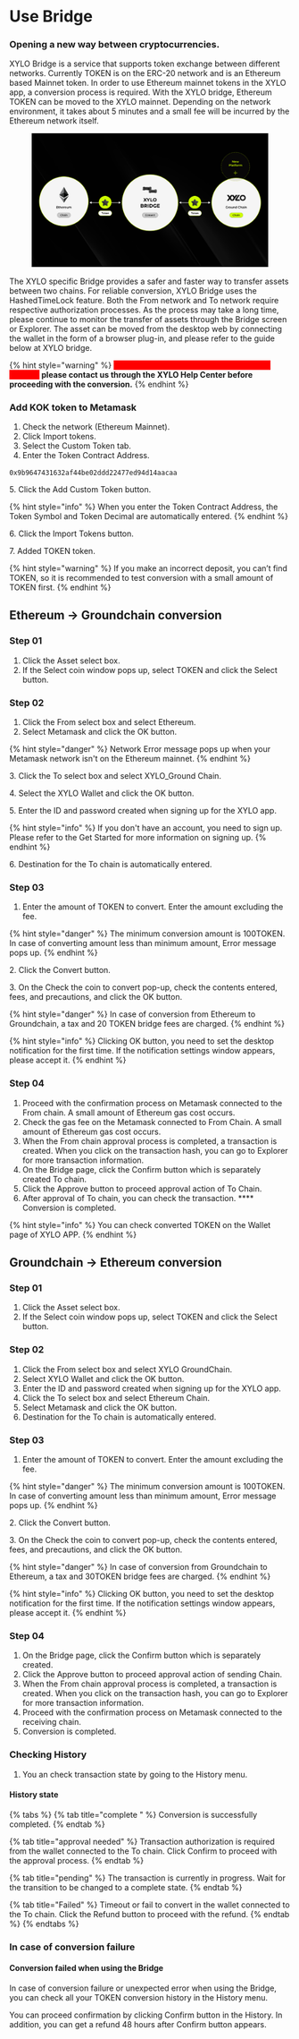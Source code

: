 # Use Bridge

### Opening a new way between cryptocurrencies. ​&#x20;

XYLO Bridge is a service that supports token exchange between different networks. Currently TOKEN is on the ERC-20 network and is an Ethereum based Mainnet token. In order to use Ethereum mainnet tokens in the XYLO app, a conversion process is required. With the XYLO bridge, Ethereum TOKEN can be moved to the XYLO mainnet. Depending on the network environment, it takes about 5 minutes and a small fee will be incurred by the Ethereum network itself.

<figure><img src="../.gitbook/assets/Frame 20.png" alt=""><figcaption></figcaption></figure>

The XYLO specific Bridge provides a safer and faster way to transfer assets between two chains. For reliable conversion, XYLO Bridge uses the HashedTimeLock feature. Both the From network and To network require respective authorization processes. As the process may take a long time, please continue to monitor the transfer of assets through the Bridge screen or Explorer. The asset can be moved from the desktop web by connecting the wallet in the form of a browser plug-in, and please refer to the guide below at XYLO bridge.

{% hint style="warning" %}
<mark style="color:red;background-color:red;">**If you want to convert more than 100,000 TOKEN,**</mark> **please contact us through the XYLO Help Center before proceeding with the conversion.**
{% endhint %}



### Add KOK token to Metamask

1. Check the network (Ethereum Mainnet).
2. Click Import tokens.
3. Select the Custom Token tab.
4. Enter the Token Contract Address.&#x20;

```
0x9b9647431632af44be02ddd22477ed94d14aacaa
```

5\. Click the Add Custom Token button.

{% hint style="info" %}
When you enter the Token Contract Address, the Token Symbol and Token Decimal are automatically entered.
{% endhint %}

6\. Click the Import Tokens button.

7\. Added TOKEN token.&#x20;

{% hint style="warning" %}
If you make an incorrect deposit, you can’t find TOKEN, so it is recommended to test conversion with a small amount of TOKEN first.
{% endhint %}



## Ethereum -> Groundchain conversion&#x20;

### Step 01

1. Click the Asset select box.
2. If the Select coin window pops up, select TOKEN and click the Select button.

### Step 02

1. Click the From select box and select Ethereum.
2. Select Metamask and click the OK button.&#x20;

{% hint style="danger" %}
Network Error message pops up when your Metamask network isn't on the Ethereum mainnet.
{% endhint %}

3\. Click the To select box and select XYLO\_Ground Chain.

4\. Select the XYLO Wallet and click the OK button.

5\. Enter the ID and password created when signing up for the XYLO app.&#x20;

{% hint style="info" %}
If you don't have an account, you need to sign up. Please refer to the Get Started for more information on signing up.
{% endhint %}

6\. Destination for the To chain is automatically entered.

### Step 03

1. Enter the amount of TOKEN to convert. Enter the amount excluding the fee.&#x20;

{% hint style="danger" %}
The minimum conversion amount is 100TOKEN. In case of converting amount less than minimum amount, Error message pops up.
{% endhint %}

2\. Click the Convert button.

3\. On the Check the coin to convert pop-up, check the contents entered, fees, and precautions, and click the OK button.&#x20;

{% hint style="danger" %}
In case of conversion from Ethereum to Groundchain, a tax and 20 TOKEN bridge fees are charged.&#x20;
{% endhint %}

{% hint style="info" %}
Clicking OK button, you need to set the desktop notification for the first time. If the notification settings window appears, please accept it.
{% endhint %}

### Step 04

1. Proceed with the confirmation process on Metamask connected to the From chain. A small amount of Ethereum gas cost occurs.
2. Check the gas fee on the Metamask connected to From Chain. A small amount of Ethereum gas cost occurs.
3. When the From chain approval process is completed, a transaction is created. When you click on the transaction hash, you can go to Explorer for more transaction information.
4. On the Bridge page, click the Confirm button which is separately created To chain.
5. Click the Approve button to proceed approval action of To Chain.
6. After approval of To chain, you can check the transaction. **** Conversion is completed.&#x20;

{% hint style="info" %}
You can check converted TOKEN on the Wallet page of XYLO APP.
{% endhint %}

## Groundchain -> Ethereum conversion&#x20;

### Step 01

1. Click the Asset select box.
2. If the Select coin window pops up, select TOKEN and click the Select button.

### Step 02

1. Click the From select box and select XYLO GroundChain.
2. Select XYLO Wallet and click the OK button.
3. Enter the ID and password created when signing up for the XYLO app.
4. Click the To select box and select Ethereum Chain.
5. Select Metamask and click the OK button.
6. Destination for the To chain is automatically entered.

### Step 03

1. Enter the amount of TOKEN to convert. Enter the amount excluding the fee.&#x20;

{% hint style="danger" %}
The minimum conversion amount is 100TOKEN. In case of converting amount less than minimum amount, Error message pops up.
{% endhint %}

2\. Click the Convert button.

3\. On the Check the coin to convert pop-up, check the contents entered, fees, and precautions, and click the OK button.&#x20;

{% hint style="danger" %}
In case of conversion from Groundchain to Ethereum, a tax and 30TOKEN bridge fees are charged.&#x20;
{% endhint %}

{% hint style="info" %}
Clicking OK button, you need to set the desktop notification for the first time. If the notification settings window appears, please accept it.
{% endhint %}



### Step 04

1. On the Bridge page, click the Confirm button which is separately created.
2. Click the Approve button to proceed approval action of sending Chain.
3. When the From chain approval process is completed, a transaction is created. When you click on the transaction hash, you can go to Explorer for more transaction information.
4. Proceed with the confirmation process on Metamask connected to the receiving chain.
5. Conversion is completed.



### Checking History

1. You an check transaction state by going to the History menu.

#### History state&#x20;

{% tabs %}
{% tab title="complete " %}
Conversion is successfully completed.
{% endtab %}

{% tab title="approval needed" %}
Transaction authorization is required from the wallet connected to the To chain. Click Confirm to proceed with the approval process.
{% endtab %}

{% tab title="pending" %}
The transaction is currently in progress. Wait for the transition to be changed to a complete state.
{% endtab %}

{% tab title="Failed" %}
Timeout or fail to convert in the wallet connected to the To chain. Click the Refund button to proceed with the refund.
{% endtab %}
{% endtabs %}

### In case of conversion failure&#x20;

#### Conversion failed when using the Bridge&#x20;

In case of conversion failure or unexpected error when using the Bridge, you can check all your TOKEN conversion history in the History menu.&#x20;

You can proceed confirmation by clicking Confirm button in the History. In addition, you can get a refund 48 hours after Confirm button appears.
